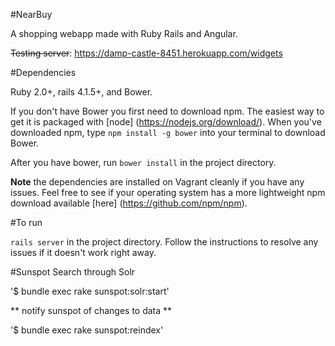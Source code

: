 

#NearBuy

A shopping webapp made with Ruby Rails and Angular.

~~Testing server~~: https://damp-castle-8451.herokuapp.com/widgets


#Dependencies

Ruby 2.0+, rails 4.1.5+, and Bower.

If you don't have Bower you first need to download npm.  The easiest way to get it is packaged with [node] (https://nodejs.org/download/).  When you've downloaded npm, type `npm install -g bower` into your terminal to download Bower.

After you have bower, run `bower install` in the project directory.

 **Note** the dependencies are installed on Vagrant cleanly if you have any issues.  Feel free to see if your operating system has a more lightweight npm download available [here] (https://github.com/npm/npm).

#To run

`rails server` in the project directory.  Follow the instructions to resolve any issues if it doesn't work right away.


#Sunspot Search through Solr

'$ bundle exec rake sunspot:solr:start'

** notify sunspot of changes to data **

'$ bundle exec rake sunspot:reindex'

